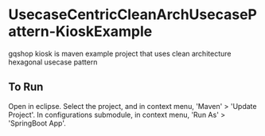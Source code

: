 # UsecaseCentricCleanArchUsecasePattern-KioskExample
gqshop kiosk is maven example project that uses clean architecture hexagonal usecase pattern 

## To Run
Open in eclipse. Select the project, and in context menu, 'Maven' > 'Update Project'. In configurations submodule, in context menu, 'Run As' > 'SpringBoot App'. 
